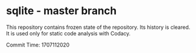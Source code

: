 # sqlite - master branch

This repository contains frozen state of the repository.
Its history is cleared. It is used only for static code
analysis with Codacy.

Commit Time: 1707112020